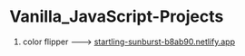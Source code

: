 # Vanilla_JavaScript-Projects

1. color flipper --->  [startling-sunburst-b8ab90.netlify.app](https://startling-sunburst-b8ab90.netlify.app/)
